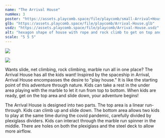 ```yaml
---
name: "The Arrival House"
numHex: 3
poster: "https://assets.playcomb.space/file/playcomb/small-Arrival+House+no_+background.png"
glb: "https://assets.playcomb.space/file/playcomb/Arrival-House.glb"
usdz: "https://assets.playcomb.space/file/playcomb/Arrival-House.usdz"
alt: "hexagon shape of house with rope and rock climb to get on top and slide to get down"
scale: "5 5 5"
---
```


![](https://assets.playcomb.space/file/playcomb/Arrival+House+materials.png)

![](https://assets.playcomb.space/file/playcomb/Arrival+House1.png)

Wants slide, net climbing, rock climbing, marble run all in one place? The Arrival House has all the kids want! Inspired by the spaceship in Arrival, Arrival House encompasses the desire to "play house." It is like the starting point of this adventure through nature. Kids can take a rest in the under area playing with the marble to let it run from top to bottom. When kids are ready, get on the top area and slide down, your adventure begins!

The Arrival House is designed into two parts. The top area is a linear run-through. Kids can climb up and slide down. The bottom area allows two kids to play at the same time during the covid pandemic, carefully divided by plexiglass dividers. Kids can interact through the marble run spinner in the middle. There are holes on both the plexiglass and the steel deck to allow more airflow.
